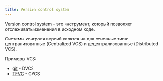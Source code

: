 ```yaml
---
title: Version control system
---
```


Version control system - это инструмент, который позволяет отслеживать изменения в исходном коде.

Системы контроля версий делятся на два основных типа: централизованные (Centralized VCS) и децентрализованные (Distributed VCS).

Примеры VCS:
- [git](../Tools/git/git.md) - DVCS
- [TFVC](../Services/Azure%20DevOps/TFVC.md) - CVCS